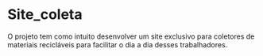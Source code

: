 # Site_coleta
O projeto tem como intuito desenvolver um site exclusivo para coletores de materiais recicláveis para facilitar o dia a dia desses trabalhadores.
